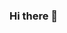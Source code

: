### Hi there 👋

<!--

console.log("I'm Bushra Khan, a software developer enthusiast!");

- 🔭 I’m currently working on self projects
- 🌱 I’m currently learning React and javascript
- 👯 I’m looking to collaborate on mern stack projects
- 📫 How to reach me: bushrakhan2212002@gmail.com
- ⚡ Fun fact: I love kdramas!
-->
